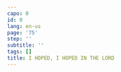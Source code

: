 ```yaml
---
capo: 0
id: 0
lang: en-us
page: '75'
step: ''
subtitle: ''
tags: []
title: I HOPED, I HOPED IN THE LORD
---
```

